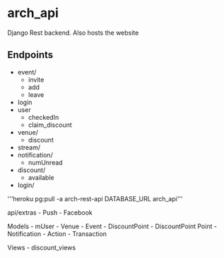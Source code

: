 # arch_api

Django Rest backend. Also hosts the website

## Endpoints

- event/
    - invite
    - add
    - leave
- login
- user
    - checkedIn
    - claim_discount
- venue/
    - discount
- stream/
- notification/
    - numUnread
- discount/
    - available
- login/



'''heroku pg:pull -a arch-rest-api DATABASE_URL arch_api'''


api/extras
    - Push
    - Facebook

Models
    - mUser
    - Venue
    - Event
    - DiscountPoint
    - DiscountPoint Point
    - Notification
    - Action
    - Transaction


Views
    - discount_views
